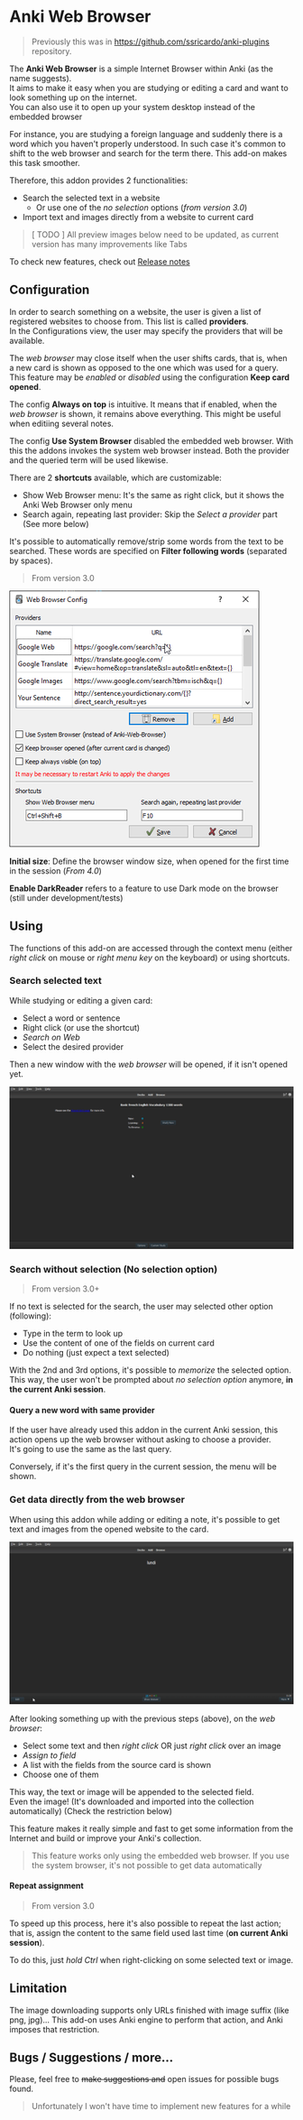 # Anki Web Browser

> Previously this was in https://github.com/ssricardo/anki-plugins repository. 

The **Anki Web Browser** is a simple Internet Browser within Anki (as the name suggests).  
It aims to make it easy when you are studying or editing a card and want to look something up on the internet.  
You can also use it to open up your system desktop instead of the embedded browser

For instance, you are studying a foreign language and suddenly there is a word which you haven't properly understood. In such case it's common to shift to the web browser and search for the term there. 
This add-on makes this task smoother.  

Therefore, this addon provides 2 functionalities:  

* Search the selected text in a website
  * Or use one of the _no selection_ options (*from version 3.0*)
* Import text and images directly from a website to current card

> [ TODO ] All preview images below need to be updated, as current version has many improvements like Tabs

To check new features, check out [Release notes](RELEASE_NOTES)

## Configuration

In order to search something on a website, the user is given a list of registered websites to choose from. This list is called **providers**.  
In the Configurations view, the user may specify the providers that will be available.  

The *web browser* may close itself when the user shifts cards, that is, when a new card is shown as opposed to the one which was used for a query.  
This feature may be *enabled* or *disabled* using the configuration **Keep card opened**.  

The config **Always on top** is intuitive. It means that if enabled, when the *web browser* is shown, it remains above everything. This might be useful when editiing several notes.  

The config **Use System Browser** disabled the embedded web browser. With this the addons invokes the system web browser instead. Both the provider and the queried term will be used likewise.  

There are 2 **shortcuts** available, which are customizable:

* Show Web Browser menu: It's the same as right click, but it shows the Anki Web Browser only menu 
* Search again, repeating last provider: Skip the *Select a provider* part (See more below)

It's possible to automatically remove/strip some words from the text to be searched. These words are specified on **Filter following words** (separated by spaces).  

> From version 3.0

![Config View](doc/anki-webb-config.png)

**Initial size**: Define the browser window size, when opened for the first time in the session (*From 4.0*)

**Enable DarkReader** refers to a feature to use Dark mode on the browser (still under development/tests)
 
## Using

The functions of this add-on are accessed through the context menu (either *right click* on mouse or *right menu key* on the keyboard) or using shortcuts.  

### Search selected text

While studying or editing a given card:  

* Select a word or sentence
* Right click (or use the shortcut)
* *Search on Web*
* Select the desired provider

Then a new window with the *web browser* will be opened, if it isn't opened yet.  

![Web Browser on reviewer](doc/anki-webb-review.gif)

### Search without selection (No selection option)

> From version 3.0+

If no text is selected for the search, the user may selected other option (following):

* Type in the term to look up
* Use the content of one of the fields on current card
* Do nothing (just expect a text selected)

With the 2nd and 3rd options, it's possible to *memorize* the selected option. 
This way, the user won't be prompted about *no selection option* anymore, **in the current Anki session**.  

#### Query a new word with same provider

If the user have already used this addon in the current Anki session, this action opens up the web browser without asking to choose a provider.  
It's going to use the same as the last query. 

Conversely, if it's the first query in the current session, the menu will be shown.

### Get data directly from the web browser

When using this addon while adding or editing a note, it's possible to get text and images from the opened website to the card.  

![Editing from Web Browser](doc/anki-webb-edit.gif)

After looking something up with the previous steps (above), on the *web browser*:  

* Select some text and then *right click* OR just *right click* over an image
* *Assign to field*
* A list with the fields from the source card is shown
* Choose one of them

This way, the text or image will be appended to the selected field.  
Even the image! (It's downloaded and imported into the collection automatically) (Check the restriction below)  

This feature makes it really simple and fast to get some information from the Internet and build or improve your Anki's collection.  

> This feature works only using the embedded web browser. If you use the system browser, it's not possible to get data automatically

#### Repeat assignment

> From version 3.0

To speed up this process, here it's also possible to repeat the last action; that is, assign the content to the same field used last time (**on current Anki session**). 

To do this, just *hold Ctrl* when right-clicking on some selected text or image.

## Limitation

The image downloading supports only URLs finished with image suffix (like png, jpg)...
This add-on uses Anki engine to perform that action, and Anki imposes that restriction.  

## Bugs / Suggestions / more...

Please, feel free to ~~make suggestions and~~ open issues for possible bugs found.  

> Unfortunately I won't have time to implement new features for a while
